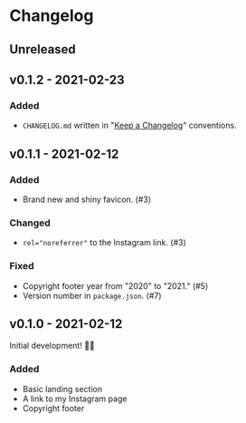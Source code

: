 # Changelog

## Unreleased

## v0.1.2 - 2021-02-23

### Added

- `CHANGELOG.md` written in "[Keep a Changelog](https://keepachangelog.com/en/1.0.0/)" conventions.

## v0.1.1 - 2021-02-12

### Added

- Brand new and shiny favicon. (#3)

### Changed

- `rel="noreferrer"` to the Instagram link. (#3)

### Fixed

- Copyright footer year from "2020" to "2021." (#5)
- Version number in `package.json`. (#7)

## v0.1.0 - 2021-02-12

Initial development! 🥳🎉

### Added

- Basic landing section
- A link to my Instagram page
- Copyright footer
